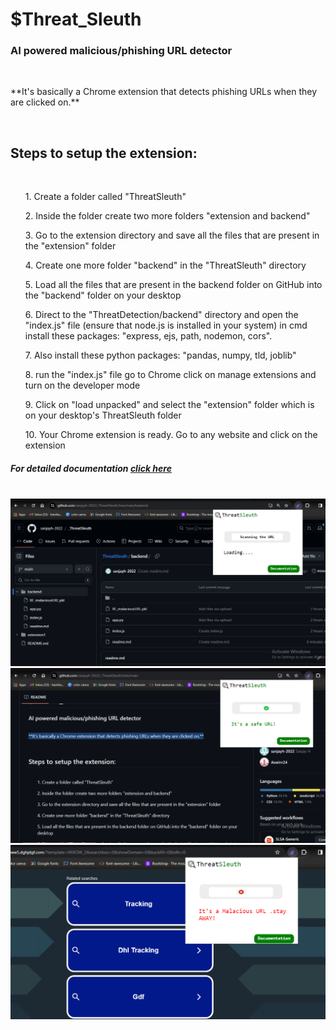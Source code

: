 <h1>$Threat_Sleuth</h1>
<h3>AI powered malicious/phishing URL detector</h3><br>
<p>**It's basically a Chrome extension that detects phishing URLs when they are clicked on.**</p><br>
<h2>Steps to setup the extension: </h2><br>
<list><ol>1. Create a folder called "ThreatSleuth"</ol>
<ol>2. Inside the folder create two more folders "extension and backend"</ol>
<ol>3. Go to the extension directory and save all the files that are present in the "extension" folder</ol>
<ol>4. Create one more folder "backend" in the "ThreatSleuth" directory </ol>
<ol>5. Load all the files that are present in the backend folder on GitHub into the "backend" folder on your desktop</ol>
<ol>6. Direct to the "ThreatDetection/backend" directory and open the "index.js" file (ensure that node.js is installed in your system) in cmd install these 
  packages: "express, ejs, path, nodemon, cors".</ol>
<ol>7. Also install these python packages: "pandas, numpy, tld, joblib"</ol>
<ol>8. run the "index.js" file go to Chrome click on manage extensions and turn on the developer mode</ol>
<ol>9. Click on "load unpacked" and select the "extension" folder which is on your desktop's ThreatSleuth folder</ol>
<ol>10. Your Chrome extension is ready. Go to any website and click on the extension</ol></list>
<h5>For detailed documentation <a href="https://github.com/sanjayh-2022/_ThreatSleuth/tree/main/backend">click here</a></h5>
<br>
<img src="./backend/Screenshot (2504).png"><br><img src="./backend/Screenshot (2502).png"><br><img src="./backend/Screenshot (2503).png">
